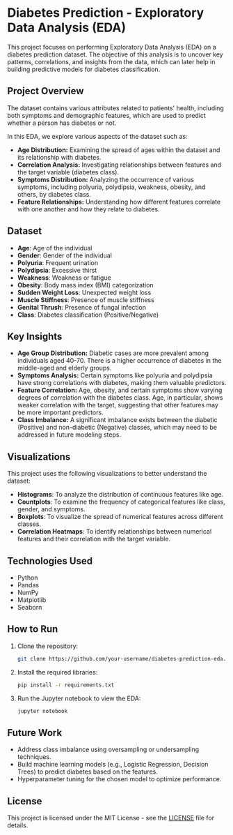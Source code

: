 

# Diabetes Prediction - Exploratory Data Analysis (EDA)

This project focuses on performing Exploratory Data Analysis (EDA) on a diabetes prediction dataset. The objective of this analysis is to uncover key patterns, correlations, and insights from the data, which can later help in building predictive models for diabetes classification.

## Project Overview

The dataset contains various attributes related to patients' health, including both symptoms and demographic features, which are used to predict whether a person has diabetes or not.

In this EDA, we explore various aspects of the dataset such as:

- **Age Distribution:** Examining the spread of ages within the dataset and its relationship with diabetes.
- **Correlation Analysis:** Investigating relationships between features and the target variable (diabetes class).
- **Symptoms Distribution:** Analyzing the occurrence of various symptoms, including polyuria, polydipsia, weakness, obesity, and others, by diabetes class.
- **Feature Relationships:** Understanding how different features correlate with one another and how they relate to diabetes.

## Dataset

- **Age**: Age of the individual
- **Gender**: Gender of the individual
- **Polyuria**: Frequent urination
- **Polydipsia**: Excessive thirst
- **Weakness**: Weakness or fatigue
- **Obesity**: Body mass index (BMI) categorization
- **Sudden Weight Loss**: Unexpected weight loss
- **Muscle Stiffness**: Presence of muscle stiffness
- **Genital Thrush**: Presence of fungal infection
- **Class**: Diabetes classification (Positive/Negative)

## Key Insights

- **Age Group Distribution:** Diabetic cases are more prevalent among individuals aged 40-70. There is a higher occurrence of diabetes in the middle-aged and elderly groups.
- **Symptoms Analysis:** Certain symptoms like polyuria and polydipsia have strong correlations with diabetes, making them valuable predictors.
- **Feature Correlation:** Age, obesity, and certain symptoms show varying degrees of correlation with the diabetes class. Age, in particular, shows weaker correlation with the target, suggesting that other features may be more important predictors.
- **Class Imbalance:** A significant imbalance exists between the diabetic (Positive) and non-diabetic (Negative) classes, which may need to be addressed in future modeling steps.

## Visualizations

This project uses the following visualizations to better understand the dataset:

- **Histograms**: To analyze the distribution of continuous features like age.
- **Countplots**: To examine the frequency of categorical features like class, gender, and symptoms.
- **Boxplots**: To visualize the spread of numerical features across different classes.
- **Correlation Heatmaps**: To identify relationships between numerical features and their correlation with the target variable.

## Technologies Used

- Python
- Pandas
- NumPy
- Matplotlib
- Seaborn

## How to Run

1. Clone the repository:
   ```bash
   git clone https://github.com/your-username/diabetes-prediction-eda.git
   ```

2. Install the required libraries:
   ```bash
   pip install -r requirements.txt
   ```

3. Run the Jupyter notebook to view the EDA:
   ```bash
   jupyter notebook
   ```

## Future Work

- Address class imbalance using oversampling or undersampling techniques.
- Build machine learning models (e.g., Logistic Regression, Decision Trees) to predict diabetes based on the features.
- Hyperparameter tuning for the chosen model to optimize performance.
  
## License

This project is licensed under the MIT License - see the [LICENSE](LICENSE) file for details.

